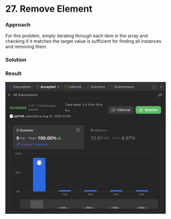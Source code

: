 # 27. Remove Element

### Approach
For this problem, simply iterating through each item in the array and checking if it matches the target value is sufficient for finding all instances and removing them. 

### Solution


### Result

![screenshot](/array_string/easy/27_remove_element/27_remove_element.png)
